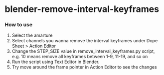 # blender-remove-interval-keyframes

### How to use
1. Select the amarture
2. Select channels you wanna remove the interval keyframes under Dope Sheet > Action Editor
3. Change the STEP_SIZE value in remove_interval_keyframes.py script, e.g. 10 means remove all keyframes between 1-9, 11-19, and so on
4. Run the script using Text Editor in Blender.
5. Try move around the frame pointer in Action Editor to see the changes
